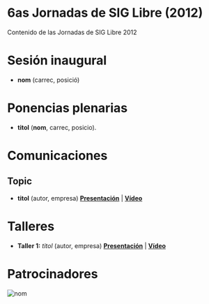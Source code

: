 # 6as Jornadas de SIG Libre (2012)

Contenido de las Jornadas de SIG Libre 2012

Sesión inaugural
==================

* **nom** (carrec, posició)

Ponencias plenarias
====================

* **titol** (**nom**, carrec, posicio).

Comunicaciones
=================
Topic
---------------------------

* **titol** (autor, empresa) **[Presentación]()** | **[Vídeo]()**

Talleres
========

* **Taller 1:** *titol* (autor, empresa) **[Presentación]()** | **[Vídeo]()**

Patrocinadores
==============

![nom](img/fitxer.jpg)
